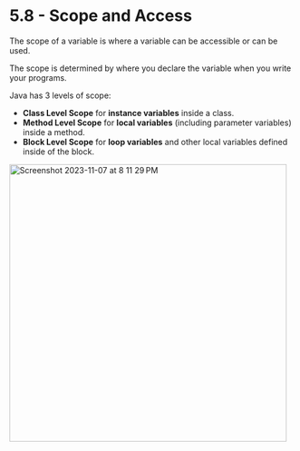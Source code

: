 # 5.8 - Scope and Access
The scope of a variable is where a variable can be accessible or can be used. 

The scope is determined by where you declare the variable when you write your programs.

Java has 3 levels of scope:
- **Class Level Scope** for **instance variables** inside a class.
- **Method Level Scope** for **local variables** (including parameter variables) inside a method.
- **Block Level Scope** for **loop variables** and other local variables defined inside of the block.

<img width="489" alt="Screenshot 2023-11-07 at 8 11 29 PM" src="https://github.com/alizainali120/Nick/assets/87292455/2df8ca48-39ea-43bc-86f7-66d0fea45fcd">

